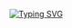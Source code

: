 [![Typing SVG](https://readme-typing-svg.demolab.com?font=Nabla&size=48&pause=1000&color=000000&multiline=true&width=750&height=75&lines=Hello%2C+I'm+Arman+%F0%9F%91%8B)](https://git.io/typing-svg)
